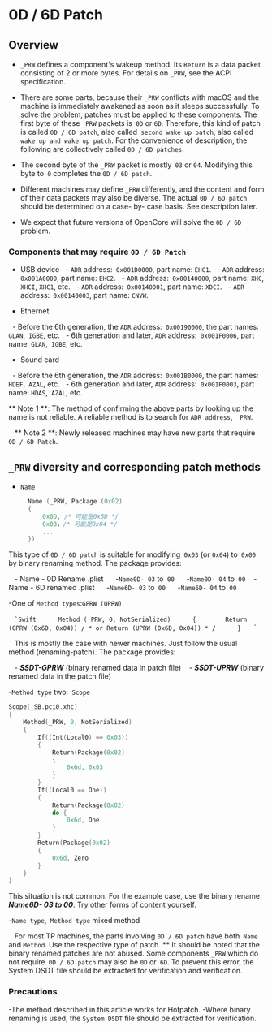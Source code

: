 # 0D / 6D Patch

## Overview

- `_PRW` defines a component's wakeup method. Its `Return` is a data packet consisting of 2 or more bytes. For details on `_PRW`, see the ACPI specification.

- There are some parts, because their `_PRW` conflicts with macOS and the machine is immediately awakened as soon as it sleeps successfully. To solve the problem, patches must be applied to these components. The first byte of these `_PRW` packets is` 0D` or `6D`. Therefore, this kind of patch is called `0D / 6D patch`, also called` second wake up patch`, also called `wake up and wake up patch`. For the convenience of description, the following are collectively called `0D / 6D patches`.

- The second byte of the `_PRW` packet is mostly` 03` or `04`. Modifying this byte to` 0` completes the `0D / 6D patch`.

- Different machines may define `_PRW` differently, and the content and form of their data packets may also be diverse. The actual `0D / 6D patch` should be determined on a case- by- case basis. See description later.

- We expect that future versions of OpenCore will solve the `0D / 6D` problem.

### Components that may require `0D / 6D Patch`

- USB device
  - `ADR` address:` 0x001D0000`, part name: `EHC1`.
  - `ADR` address:` 0x001A0000`, part name: `EHC2`.
  - `ADR` address:` 0x00140000`, part name: `XHC`,` XHCI`, `XHC1`, etc.
  - `ADR` address:` 0x00140001`, part name: `XDCI`.
  - `ADR` address:` 0x00140003`, part name: `CNVW`.

- Ethernet

  - Before the 6th generation, the `ADR` address:` 0x00190000`, the part names: `GLAN`,` IGBE`, etc.
  - 6th generation and later, `ADR` address:` 0x001F0006`, part name: `GLAN`,` IGBE`, etc.

- Sound card

  - Before the 6th generation, the `ADR` address:` 0x001B0000`, the part names: `HDEF`,` AZAL`, etc.
  - 6th generation and later, `ADR` address:` 0x001F0003`, part name: `HDAS`,` AZAL`, etc.

** Note 1 **: The method of confirming the above parts by looking up the name is not reliable. A reliable method is to search for `ADR address`,` _PRW`.

   ** Note 2 **: Newly released machines may have new parts that require `0D / 6D Patch`.

## `_PRW` diversity and corresponding patch methods

- `Name`

  ```Swift
    Name (_PRW, Package (0x02)
    {
        0x0D, /* 可能是0x6D */
        0x03，/* 可能是0x04 */
        ...
    })
  ```

This type of `0D / 6D patch` is suitable for modifying` 0x03` (or `0x04`) to` 0x00` by binary renaming method. The package provides:

   - Name - 0D Rename .plist
     -`Name0D- 03` to` 00`
     -`Name0D- 04` to` 00`
   - Name - 6D renamed .plist
     -`Name6D- 03` to` 00`
     -`Name6D- 04` to` 00`

-One of `Method types`:` GPRW (UPRW) `

   `` `Swift
     Method (_PRW, 0, NotSerialized)
     {
       Return (GPRW (0x6D, 0x04)) / * or Return (UPRW (0x6D, 0x04)) * /
     }
   `` `

   This is mostly the case with newer machines. Just follow the usual method (renaming-patch). The package provides:

   - ***SSDT-GPRW*** (binary renamed data in patch file)
   - ***SSDT-UPRW*** (binary renamed data in the patch file)

-`Method type` two:` Scope`

```Swift
Scope(_SB.pci0.xhc)
{
    Method(_PRW, 0, NotSerialized)
    {
        If((Int(Local0) == 0x03))
        {
            Return(Package(0x02)
            {
                0x6d, 0x03
            }
        }
        If((Local0 == One))
        {
            Return(Package(0x02)
            do {
                0x6d, One
            }
        }
        Return(Package(0x02)
        {
            0x6d, Zero
        }
    }
}
```

This situation is not common. For the example case, use the binary rename ***Name6D- 03 to 00***. Try other forms of content yourself.

-`Name type`,` Method type` mixed method

   For most TP machines, the parts involving `0D / 6D patch` have both` Name` and `Method`. Use the respective type of patch. ** It should be noted that the binary renamed patches are not abused. Some components `_PRW` which do not require` 0D / 6D patch` may also be `0D` or` 6D`. To prevent this error, the System DSDT file should be extracted for verification and verification.

### Precautions

-The method described in this article works for Hotpatch.
-Where binary renaming is used, the `System DSDT` file should be extracted for verification.
